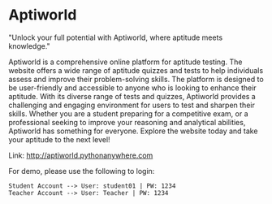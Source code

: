 # Aptiworld
"Unlock your full potential with Aptiworld, where aptitude meets knowledge."

Aptiworld is a comprehensive online platform for aptitude testing. The website offers a wide range of aptitude quizzes and tests to help individuals assess and improve their problem-solving skills. The platform is designed to be user-friendly and accessible to anyone who is looking to enhance their aptitude. With its diverse range of tests and quizzes, Aptiworld provides a challenging and engaging environment for users to test and sharpen their skills. Whether you are a student preparing for a competitive exam, or a professional seeking to improve your reasoning and analytical abilities, Aptiworld has something for everyone. Explore the website today and take your aptitude to the next level!

Link: http://aptiworld.pythonanywhere.com

For demo, please use the following to login: 
```
Student Account --> User: student01 | PW: 1234
Teacher Account --> User: Teacher | PW: 1234
```
